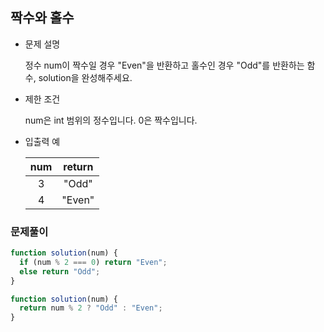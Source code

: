 ## 짝수와 홀수

- 문제 설명

  정수 num이 짝수일 경우 "Even"을 반환하고 홀수인 경우 "Odd"를 반환하는 함수, solution을 완성해주세요.

- 제한 조건

  num은 int 범위의 정수입니다.
  0은 짝수입니다.

- 입출력 예

  | num | return |
  | :-: | :----: |
  |  3  | "Odd"  |
  |  4  | "Even" |

### 문제풀이

```jsx
function solution(num) {
  if (num % 2 === 0) return "Even";
  else return "Odd";
}
```

```jsx
function solution(num) {
  return num % 2 ? "Odd" : "Even";
}
```
